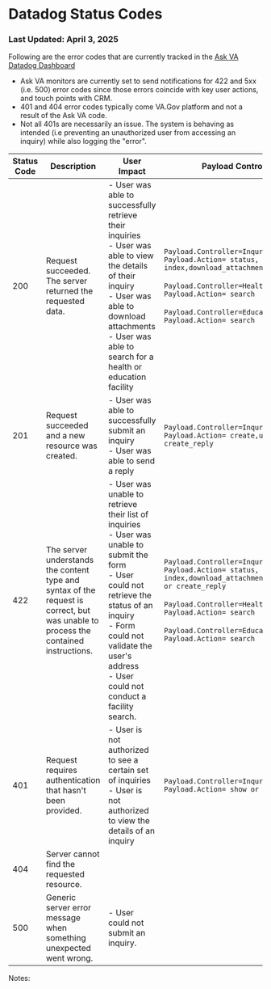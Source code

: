 # Datadog Status Codes
### Last Updated: April 3, 2025
Following are the error codes that are currently tracked in the [Ask VA Datadog Dashboard](https://vagov.ddog-gov.com/dashboard/i7e-qkf-zim/ask-va-dashboard-draft?fromUser=false&refresh_mode=sliding&from_ts=1741271403227&to_ts=1741876203227&live=true)
- Ask VA monitors are currently set to send notifications for 422 and 5xx (i.e. 500) error codes since those errors coincide with key user actions, and touch points with CRM.
- 401 and 404 error codes typically come VA.Gov platform and not a result of the Ask VA code.
- Not all 401s are necessarily an issue. The system is behaving as intended (i.e preventing an unauthorized user from accessing an inquiry) while also logging the "error".


| Status Code | Description                                                                                                                         | User Impact                                                                                                                                                                                                                                        | Payload Controller and Actions                                                                                                                                                                                                                                                                                  |
| ----------- | ----------------------------------------------------------------------------------------------------------------------------------- | -------------------------------------------------------------------------------------------------------------------------------------------------------------------------------------------------------------------------------------------------- | --------------------------------------------------------------------------------------------------------------------------------------------------------------------------------------------------------------------------------------------------------------------------------------------------------------- |
| 200         | Request succeeded. The server returned the requested data.                                                                          | - User was able to successfully retrieve their inquiries<br>- User was able to view the details of their inquiry<br>- User was able to download attachments<br>- User was able to search for a health or education facility                        | `Payload.Controller=Inquries.Controller`<br>`Payload.Action= status, index,download_attachment`<br><br>`Payload.Controller=HealthFacilitiesController`<br>`Payload.Action= search`<br><br>`Payload.Controller=EducationFacilitiesController`<br>`Payload.Action= search`                                        |
| 201         | Request succeeded and a new resource was created.                                                                                   | - User was able to successfully submit an inquiry<br>- User was able to send a reply                                                                                                                                                               | `Payload.Controller=Inquries.Controller`<br>`Payload.Action= create,unauth_create, or create_reply`                                                                                                                                                                                                             |
| 422         | The server understands the content type and syntax of the request is correct, but was unable to process the contained instructions. | - User was unable to retrieve their list of inquiries<br>- User was unable to submit the form<br>- User could not retrieve the status of an inquiry<br>- Form could not validate the user's address<br>- User could not conduct a facility search. | `Payload.Controller=Inquries.Controller`<br>`Payload.Action= status, index,download_attachment, create,unauth_create, or create_reply`<br><br>`Payload.Controller=HealthFacilitiesController`<br>`Payload.Action= search`<br><br>`Payload.Controller=EducationFacilitiesController`<br>`Payload.Action= search` |
| 401         | Request requires authentication that hasn't been provided.                                                                          | - User is not authorized to see a certain set of inquiries<br>- User is not authorized to view the details of an inquiry                                                                                                                           | `Payload.Controller=Inquries.Controller`<br>`Payload.Action= show or index`                                                                                                                                                                                                                                     |
| 404         | Server cannot find the requested resource.                                                                                          |                                                                                                                                                                                                                                                    |                                                                                                                                                                                                                                                                                                                 |
| 500         | Generic server error message when something unexpected went wrong.                                                                  | - User could not submit an inquiry.                                                                                                                                                                                                                |                                                                                                                                                                                                                                                                                                                 |
Notes:
